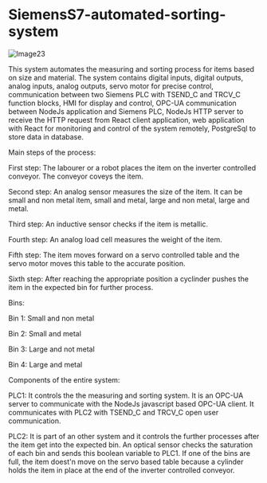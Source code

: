 # SiemensS7-automated-sorting-system

![Image23](https://github.com/user-attachments/assets/85ab0c34-80d1-4ffd-8bc7-82497ed3a24c)

This system automates the measuring and sorting process for items based on size and material. The system contains digital inputs, digital outputs, analog inputs, analog outputs, servo motor for precise control, communication between two Siemens PLC with TSEND_C and TRCV_C function blocks, HMI for display and control, OPC-UA communication between NodeJs application and Siemens PLC, NodeJs HTTP server to receive the HTTP request from React client application, web application with React for monitoring and control of the system remotely, PostgreSql to store data in database.

Main steps of the process:

First step: The labourer or a robot places the item on the inverter controlled conveyor. The conveyor coveys the item.

Second step: An analog sensor measures the size of the item. It can be small and non metal item, small and metal, large and non metal, large and metal.

Third step: An inductive sensor checks if the item is metallic.

Fourth step: An analog load cell measures the weight of the item.

Fifth step: The item moves forward on a servo controlled table and the servo motor moves this table to the accurate position.

Sixth step: After reaching the appropriate position a cyclinder pushes the item in the expected bin for further process.

Bins:

Bin 1:	Small and non metal

Bin 2:	Small and metal

Bin 3:	Large and not metal

Bin 4:	Large and metal


Components of the entire system:

PLC1: It controls the the measuring and sorting system. It is an OPC-UA server to communicate with the NodeJs javascript based OPC-UA client. It communicates with PLC2 with TSEND_C and TRCV_C open user communication.

PLC2: It is part of an other system and it controls the further processes after the item get into the expected bin. An optical sensor checks the saturation of each bin and sends this boolean variable to PLC1. If one of the bins are full, the item doest'n move on the servo based table because a cylinder holds the item in place at the end of the inverter controlled conveyor.


